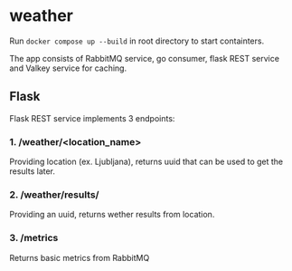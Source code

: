 # weather

Run `docker compose up --build` in root directory to start containters.

The app consists of RabbitMQ service, go consumer, flask REST service and Valkey service for caching.

## Flask

Flask REST service implements 3 endpoints:

### 1. /weather/<location_name>
Providing location (ex. Ljubljana), returns uuid that can be used to get the results later.

### 2. /weather/results/<uuid>
Providing an uuid, returns wether results from location.

### 3. /metrics
Returns basic metrics from RabbitMQ